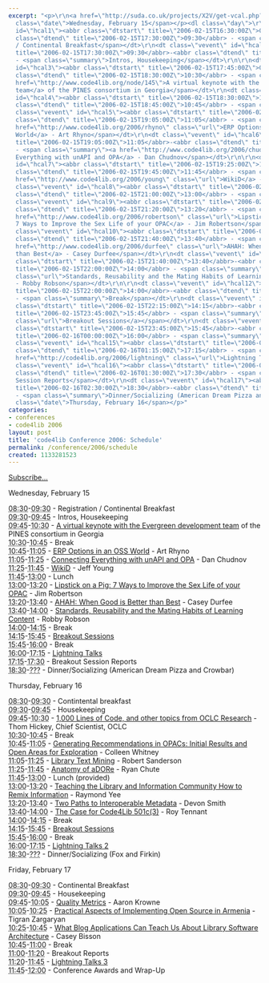 ```yaml
---
excerpt: "<p>\r\n<a href=\"http://suda.co.uk/projects/X2V/get-vcal.php?uri=http://www.inkdroid.org/schedule.html\">Subscribe...</a>\r\n</p>\r\n\r\n\r\n<p><span
  class=\"date\">Wednesday, February 15</span></p><dl class=\"day\">\r\n<dt class=\"vevent\"
  id=\"hcal1\"><abbr class=\"dtstart\" title=\"2006-02-15T16:30:00Z\">08:30</abbr>-<abbr
  class=\"dtend\" title=\"2006-02-15T17:30:00Z\">09:30</abbr> - <span class=\"summary\">Registration
  / Continental Breakfast</span></dt>\r\n<dt class=\"vevent\" id=\"hcal2\"><abbr class=\"dtstart\"
  title=\"2006-02-15T17:30:00Z\">09:30</abbr>-<abbr class=\"dtend\" title=\"2006-02-15T17:45:00Z\">09:45</abbr>
  - <span class=\"summary\">Intros, Housekeeping</span></dt>\r\n\r\n<dt class=\"vevent\"
  id=\"hcal3\"><abbr class=\"dtstart\" title=\"2006-02-15T17:45:00Z\">09:45</abbr>-<abbr
  class=\"dtend\" title=\"2006-02-15T18:30:00Z\">10:30</abbr> - <span class=\"summary\"><a
  href=\"http://www.code4lib.org/node/145\">A virtual keynote with the Evergreen development
  team</a> of the PINES consortium in Georgia</span></dt>\r\n<dt class=\"vevent\"
  id=\"hcal4\"><abbr class=\"dtstart\" title=\"2006-02-15T18:30:00Z\">10:30</abbr>-<abbr
  class=\"dtend\" title=\"2006-02-15T18:45:00Z\">10:45</abbr> - <span class=\"summary\">Break</span></dt>\r\n\r\n<dt
  class=\"vevent\" id=\"hcal5\"><abbr class=\"dtstart\" title=\"2006-02-15T18:45:00Z\">10:45</abbr>-<abbr
  class=\"dtend\" title=\"2006-02-15T19:05:00Z\">11:05</abbr> - <span class=\"summary\"><a
  href=\"http://www.code4lib.org/2006/rhyno\" class=\"url\">ERP Options in an OSS
  World</a> - Art Rhyno</span></dt>\r\n<dt class=\"vevent\" id=\"hcal6\"><abbr class=\"dtstart\"
  title=\"2006-02-15T19:05:00Z\">11:05</abbr>-<abbr class=\"dtend\" title=\"2006-02-15T19:25:00Z\">11:25</abbr>
  - <span class=\"summary\"><a href=\"http://www.code4lib.org/2006/chudnov\" class=\"url\">Connecting
  Everything with unAPI and OPA</a> - Dan Chudnov</span></dt>\r\n\r\n<dt class=\"vevent\"
  id=\"hcal7\"><abbr class=\"dtstart\" title=\"2006-02-15T19:25:00Z\">11:25</abbr>-<abbr
  class=\"dtend\" title=\"2006-02-15T19:45:00Z\">11:45</abbr> - <span class=\"summary\"><a
  href=\"http://www.code4lib.org/2006/young\" class=\"url\">WikiD</a> - Jeff Young</span></dt>\r\n<dt
  class=\"vevent\" id=\"hcal8\"><abbr class=\"dtstart\" title=\"2006-02-15T19:45:00Z\">11:45</abbr>-<abbr
  class=\"dtend\" title=\"2006-02-15T21:00:00Z\">13:00</abbr> - <span class=\"summary\">Lunch</span></dt>\r\n<dt
  class=\"vevent\" id=\"hcal9\"><abbr class=\"dtstart\" title=\"2006-02-15T21:00:00Z\">13:00</abbr>-<abbr
  class=\"dtend\" title=\"2006-02-15T21:20:00Z\">13:20</abbr> - <span class=\"summary\"><a
  href=\"http://www.code4lib.org/2006/robertson\" class=\"url\">Lipstick on a Pig:
  7 Ways to Improve the Sex Life of your OPAC</a> - Jim Robertson</span></dt>\r\n\r\n<dt
  class=\"vevent\" id=\"hcal10\"><abbr class=\"dtstart\" title=\"2006-02-15T21:20:00Z\">13:20</abbr>-<abbr
  class=\"dtend\" title=\"2006-02-15T21:40:00Z\">13:40</abbr> - <span class=\"summary\"><a
  href=\"http://www.code4lib.org/2006/durfee\" class=\"url\">AHAH: When Good is Better
  than Best</a> - Casey Durfee</span></dt>\r\n<dt class=\"vevent\" id=\"hcal11\"><abbr
  class=\"dtstart\" title=\"2006-02-15T21:40:00Z\">13:40</abbr>-<abbr class=\"dtend\"
  title=\"2006-02-15T22:00:00Z\">14:00</abbr> - <span class=\"summary\"><a href=\"http://www.code4lib.org/2006/robson\"
  class=\"url\">Standards, Reusability and the Mating Habits of Learning Content</a>
  - Robby Robson</span></dt>\r\n\r\n<dt class=\"vevent\" id=\"hcal12\"><abbr class=\"dtstart\"
  title=\"2006-02-15T22:00:00Z\">14:00</abbr>-<abbr class=\"dtend\" title=\"2006-02-15T22:15:00Z\">14:15</abbr>
  - <span class=\"summary\">Break</span></dt>\r\n<dt class=\"vevent\" id=\"hcal13\"><abbr
  class=\"dtstart\" title=\"2006-02-15T22:15:00Z\">14:15</abbr>-<abbr class=\"dtend\"
  title=\"2006-02-15T23:45:00Z\">15:45</abbr> - <span class=\"summary\"><a href=\"http://www.code4lib.org/2006/breakouts\"
  class=\"url\">Breakout Sessions</a></span></dt>\r\n<dt class=\"vevent\" id=\"hcal14\"><abbr
  class=\"dtstart\" title=\"2006-02-15T23:45:00Z\">15:45</abbr>-<abbr class=\"dtend\"
  title=\"2006-02-16T00:00:00Z\">16:00</abbr> - <span class=\"summary\">Break</span></dt>\r\n\r\n<dt
  class=\"vevent\" id=\"hcal15\"><abbr class=\"dtstart\" title=\"2006-02-16T00:00:00Z\">16:00</abbr>-<abbr
  class=\"dtend\" title=\"2006-02-16T01:15:00Z\">17:15</abbr> - <span class=\"summary\"><a
  href=\"http://code4lib.org/2006/lightning\" class=\"url\">Lightning Talks</a></span></dt>\r\n<dt
  class=\"vevent\" id=\"hcal16\"><abbr class=\"dtstart\" title=\"2006-02-16T01:15:00Z\">17:15</abbr>-<abbr
  class=\"dtend\" title=\"2006-02-16T01:30:00Z\">17:30</abbr> - <span class=\"summary\">Breakout
  Session Reports</span></dt>\r\n<dt class=\"vevent\" id=\"hcal17\"><abbr class=\"dtstart\"
  title=\"2006-02-16T02:30:00Z\">18:30</abbr>-<abbr class=\"dtend\" title=\"2006-02-16T08:01:00Z\">???</abbr>
  - <span class=\"summary\">Dinner/Socializing (American Dream Pizza and Crowbar)</span></dt>\r\n\r\n</dl>\r\n<p><span
  class=\"date\">Thursday, February 16</span></p>"
categories:
- conferences
- code4lib 2006
layout: post
title: 'code4lib Conference 2006: Schedule'
permalink: /conference/2006/schedule
created: 1133281523
---
```

<p>
<a href="http://suda.co.uk/projects/X2V/get-vcal.php?uri=http://www.inkdroid.org/schedule.html">Subscribe...</a>
</p>


<p><span class="date">Wednesday, February 15</span></p><dl class="day">
<dt class="vevent" id="hcal1"><abbr class="dtstart" title="2006-02-15T16:30:00Z">08:30</abbr>-<abbr class="dtend" title="2006-02-15T17:30:00Z">09:30</abbr> - <span class="summary">Registration / Continental Breakfast</span></dt>
<dt class="vevent" id="hcal2"><abbr class="dtstart" title="2006-02-15T17:30:00Z">09:30</abbr>-<abbr class="dtend" title="2006-02-15T17:45:00Z">09:45</abbr> - <span class="summary">Intros, Housekeeping</span></dt>

<dt class="vevent" id="hcal3"><abbr class="dtstart" title="2006-02-15T17:45:00Z">09:45</abbr>-<abbr class="dtend" title="2006-02-15T18:30:00Z">10:30</abbr> - <span class="summary"><a href="http://www.code4lib.org/node/145">A virtual keynote with the Evergreen development team</a> of the PINES consortium in Georgia</span></dt>
<dt class="vevent" id="hcal4"><abbr class="dtstart" title="2006-02-15T18:30:00Z">10:30</abbr>-<abbr class="dtend" title="2006-02-15T18:45:00Z">10:45</abbr> - <span class="summary">Break</span></dt>

<dt class="vevent" id="hcal5"><abbr class="dtstart" title="2006-02-15T18:45:00Z">10:45</abbr>-<abbr class="dtend" title="2006-02-15T19:05:00Z">11:05</abbr> - <span class="summary"><a href="http://www.code4lib.org/2006/rhyno" class="url">ERP Options in an OSS World</a> - Art Rhyno</span></dt>
<dt class="vevent" id="hcal6"><abbr class="dtstart" title="2006-02-15T19:05:00Z">11:05</abbr>-<abbr class="dtend" title="2006-02-15T19:25:00Z">11:25</abbr> - <span class="summary"><a href="http://www.code4lib.org/2006/chudnov" class="url">Connecting Everything with unAPI and OPA</a> - Dan Chudnov</span></dt>

<dt class="vevent" id="hcal7"><abbr class="dtstart" title="2006-02-15T19:25:00Z">11:25</abbr>-<abbr class="dtend" title="2006-02-15T19:45:00Z">11:45</abbr> - <span class="summary"><a href="http://www.code4lib.org/2006/young" class="url">WikiD</a> - Jeff Young</span></dt>
<dt class="vevent" id="hcal8"><abbr class="dtstart" title="2006-02-15T19:45:00Z">11:45</abbr>-<abbr class="dtend" title="2006-02-15T21:00:00Z">13:00</abbr> - <span class="summary">Lunch</span></dt>
<dt class="vevent" id="hcal9"><abbr class="dtstart" title="2006-02-15T21:00:00Z">13:00</abbr>-<abbr class="dtend" title="2006-02-15T21:20:00Z">13:20</abbr> - <span class="summary"><a href="http://www.code4lib.org/2006/robertson" class="url">Lipstick on a Pig: 7 Ways to Improve the Sex Life of your OPAC</a> - Jim Robertson</span></dt>

<dt class="vevent" id="hcal10"><abbr class="dtstart" title="2006-02-15T21:20:00Z">13:20</abbr>-<abbr class="dtend" title="2006-02-15T21:40:00Z">13:40</abbr> - <span class="summary"><a href="http://www.code4lib.org/2006/durfee" class="url">AHAH: When Good is Better than Best</a> - Casey Durfee</span></dt>
<dt class="vevent" id="hcal11"><abbr class="dtstart" title="2006-02-15T21:40:00Z">13:40</abbr>-<abbr class="dtend" title="2006-02-15T22:00:00Z">14:00</abbr> - <span class="summary"><a href="http://www.code4lib.org/2006/robson" class="url">Standards, Reusability and the Mating Habits of Learning Content</a> - Robby Robson</span></dt>

<dt class="vevent" id="hcal12"><abbr class="dtstart" title="2006-02-15T22:00:00Z">14:00</abbr>-<abbr class="dtend" title="2006-02-15T22:15:00Z">14:15</abbr> - <span class="summary">Break</span></dt>
<dt class="vevent" id="hcal13"><abbr class="dtstart" title="2006-02-15T22:15:00Z">14:15</abbr>-<abbr class="dtend" title="2006-02-15T23:45:00Z">15:45</abbr> - <span class="summary"><a href="http://www.code4lib.org/2006/breakouts" class="url">Breakout Sessions</a></span></dt>
<dt class="vevent" id="hcal14"><abbr class="dtstart" title="2006-02-15T23:45:00Z">15:45</abbr>-<abbr class="dtend" title="2006-02-16T00:00:00Z">16:00</abbr> - <span class="summary">Break</span></dt>

<dt class="vevent" id="hcal15"><abbr class="dtstart" title="2006-02-16T00:00:00Z">16:00</abbr>-<abbr class="dtend" title="2006-02-16T01:15:00Z">17:15</abbr> - <span class="summary"><a href="http://code4lib.org/2006/lightning" class="url">Lightning Talks</a></span></dt>
<dt class="vevent" id="hcal16"><abbr class="dtstart" title="2006-02-16T01:15:00Z">17:15</abbr>-<abbr class="dtend" title="2006-02-16T01:30:00Z">17:30</abbr> - <span class="summary">Breakout Session Reports</span></dt>
<dt class="vevent" id="hcal17"><abbr class="dtstart" title="2006-02-16T02:30:00Z">18:30</abbr>-<abbr class="dtend" title="2006-02-16T08:01:00Z">???</abbr> - <span class="summary">Dinner/Socializing (American Dream Pizza and Crowbar)</span></dt>

</dl>
<p><span class="date">Thursday, February 16</span></p><dl class="day">
<dt class="vevent" id="hcal18"><abbr class="dtstart" title="2006-02-16T16:30:00Z">08:30</abbr>-<abbr class="dtend" title="2006-02-16T17:30:00Z">09:30</abbr> - <span class="summary">Contintental breakfast</span></dt>
<dt class="vevent" id="hcal19"><abbr class="dtstart" title="2006-02-16T17:30:00Z">09:30</abbr>-<abbr class="dtend" title="2006-02-16T17:45:00Z">09:45</abbr> - <span class="summary">Housekeeping</span></dt>

<dt class="vevent" id="hcal20"><abbr class="dtstart" title="2006-02-16T17:45:00Z">09:45</abbr>-<abbr class="dtend" title="2006-02-16T18:30:00Z">10:30</abbr> - <span class="summary"><a href="http://www.code4lib.org/2006/hickey" class="url">1,000 Lines of Code, and other topics from OCLC Research</a> - Thom Hickey, Chief Scientist, OCLC</span></dt>
<dt class="vevent" id="hcal21"><abbr class="dtstart" title="2006-02-16T18:30:00Z">10:30</abbr>-<abbr class="dtend" title="2006-02-16T18:45:00Z">10:45</abbr> - <span class="summary">Break</span></dt>
<dt class="vevent" id="hcal22"><abbr class="dtstart" title="2006-02-16T18:45:00Z">10:45</abbr>-<abbr class="dtend" title="2006-02-16T19:05:00Z">11:05</abbr> - <span class="summary"><a href="http://www.code4lib.org/2006/whitney" class="url">Generating Recommendations in OPACs: Initial Results and Open Areas for Exploration</a> - Colleen Whitney</span></dt>

<dt class="vevent" id="hcal23"><abbr class="dtstart" title="2006-02-16T19:05:00Z">11:05</abbr>-<abbr class="dtend" title="2006-02-16T19:25:00Z">11:25</abbr> - <span class="summary"><a href="http://www.code4lib.org/2006/sanderson" class="url">Library Text Mining</a> - Robert Sanderson</span></dt>
<dt class="vevent" id="hcal24"><abbr class="dtstart" title="2006-02-16T19:25:00Z">11:25</abbr>-<abbr class="dtend" title="2006-02-16T19:45:00Z">11:45</abbr> - <span class="summary"><a href="http://www.code4lib.org/2006/liu" class="url">Anatomy of aDORe</a> - Ryan Chute</span></dt>

<dt class="vevent" id="hcal25"><abbr class="dtstart" title="2006-02-16T19:45:00Z">11:45</abbr>-<abbr class="dtend" title="2006-02-16T21:00:00Z">13:00</abbr> - <span class="summary">Lunch (provided)</span></dt>
<dt class="vevent" id="hcal26"><abbr class="dtstart" title="2006-02-16T21:00:00Z">13:00</abbr>-<abbr class="dtend" title="2006-02-16T21:20:00Z">13:20</abbr> - <span class="summary"><a href="http://www.code4lib.org/2006/yee" class="url">Teaching the Library and Information Community How to Remix Information</a> - Raymond Yee</span></dt>
<dt class="vevent" id="hcal27"><abbr class="dtstart" title="2006-02-16T21:20:00Z">13:20</abbr>-<abbr class="dtend" title="2006-02-16T21:40:00Z">13:40</abbr> - <span class="summary"><a href="http://www.code4lib.org/2006/smith" class="url">Two Paths to Interoperable Metadata</a> - Devon Smith</span></dt>

<dt class="vevent" id="hcal28"><abbr class="dtstart" title="2006-02-16T21:40:00Z">13:40</abbr>-<abbr class="dtend" title="2006-02-16T22:00:00Z">14:00</abbr> - <span class="summary"><a href="http://www.code4lib.org/2006/tennant" class="url">The Case for Code4Lib 501c(3)</a> - Roy Tennant</span></dt>
<dt class="vevent" id="hcal29"><abbr class="dtstart" title="2006-02-16T22:00:00Z">14:00</abbr>-<abbr class="dtend" title="2006-02-16T22:15:00Z">14:15</abbr> - <span class="summary">Break</span></dt>
<dt class="vevent" id="hcal30"><abbr class="dtstart" title="2006-02-16T22:15:00Z">14:15</abbr>-<abbr class="dtend" title="2006-02-16T23:45:00Z">15:45</abbr> - <span class="summary"><a href="http://www.code4lib.org/2006/breakouts" class="url">Breakout Sessions</a></span></dt>

<dt class="vevent" id="hcal305"><abbr class="dtstart" title="2006-02-16T23:45:00Z">15:45</abbr>-<abbr class="dtend" title="2006-02-17T00:00:00Z">16:00</abbr> - <span class="summary">Break</span></dt>
<dt class="vevent" id="hcal31"><abbr class="dtstart" title="2006-02-17T00:00:00Z">16:00</abbr>-<abbr class="dtend" title="2006-02-17T01:15:00Z">17:15</abbr> - <span class="summary"><a href="http://www.code4lib.org/2006/lightning" class="url">Lightning Talks 2</a></span></dt>

<dt class="vevent" id="hcal32"><abbr class="dtstart" title="2006-02-17T02:30:00Z">18:30</abbr>-<abbr class="dtend" title="2006-02-17T08:01:00Z">???</abbr> - <span class="summary">Dinner/Socializing (Fox and Firkin)</span></dt>
</dl>
<p><span class="date">Friday, February 17</span></p><dl class="day">

<dt class="vevent" id="hcal33"><abbr class="dtstart" title="2006-02-17T16:30:00Z">08:30</abbr>-<abbr class="dtend" title="2006-02-17T17:30:00Z">09:30</abbr> - <span class="summary">Continental Breakfast</span></dt>
<dt class="vevent" id="hcal34"><abbr class="dtstart" title="2006-02-17T17:30:00Z">09:30</abbr>-<abbr class="dtend" title="2006-02-17T17:45:00Z">09:45</abbr> - <span class="summary">Housekeeping</span></dt>
<dt class="vevent" id="hcal35"><abbr class="dtstart" title="2006-02-17T17:45:00Z">09:45</abbr>-<abbr class="dtend" title="2006-02-17T18:05:00Z">10:05</abbr> - <span class="summary"><a href="http://www.code4lib.org/2006/krowne" class="url">Quality Metrics</a> - Aaron Krowne</span></dt>

<dt class="vevent" id="hcal36"><abbr class="dtstart" title="2006-02-17T18:05:00Z">10:05</abbr>-<abbr class="dtend" title="2006-02-17T18:25:00Z">10:25</abbr> - <span class="summary"><a href="http://www.code4lib.org/2006/zargaryan" class="url">Practical Aspects of Implementing Open Source in Armenia</a> - Tigran Zargaryan</span></dt>
<dt class="vevent" id="hcal37"><abbr class="dtstart" title="2006-02-17T18:25:00Z">10:25</abbr>-<abbr class="dtend" title="2006-02-17T18:45:00Z">10:45</abbr> - <span class="summary"><a href="http://www.code4lib.org/2006/bisson" class="url">What Blog Applications Can Teach Us About Library Software Architecture</a> - Casey Bisson</span></dt>

<dt class="vevent" id="hcal38"><abbr class="dtstart" title="2006-02-17T18:45:00Z">10:45</abbr>-<abbr class="dtend" title="2006-02-17T19:00:00Z">11:00</abbr> - <span class="summary">Break</span></dt>
<dt class="vevent" id="hcal39"><abbr class="dtstart" title="2006-02-17T19:00:00Z">11:00</abbr>-<abbr class="dtend" title="2006-02-17T19:45:00Z">11:20</abbr> - <span class="summary">Breakout Reports</span></dt>
<dt class="vevent" id="hcal39"><abbr class="dtstart" title="2006-02-17T19:20:00Z">11:20</abbr>-<abbr class="dtend" title="2006-02-17T19:45:00Z">11:45</abbr> - <span class="summary"><a href="http://www.code4lib.org/2006/lightning" class="url">Lightning Talks 3</a></span></dt>

<dt class="vevent" id="hcal40"><abbr class="dtstart" title="2006-02-17T19:45:00Z">11:45</abbr>-<abbr class="dtend" title="2006-02-17T20:00:00Z">12:00</abbr> - <span class="summary">Conference Awards and Wrap-Up</span></dt>

</dl>
